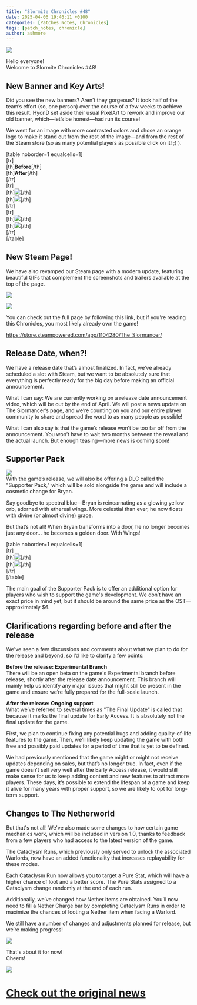 ```yaml
---
title: "Slormite Chronicles #48"
date: 2025-04-06 19:46:11 +0100
categories: [Patches Notes, Chronicles]
tags: [patch_notes, chronicle]
author: ashmore
---
```

![](/assets/patch_notes/b237ebd5a6908d81335d0fc43b1f5fc5ef16552c)  
  
Hello everyone!  
Welcome to Slormite Chronicles #48!  
  
New Banner and Key Arts!
------------------------

  
Did you see the new banners? Aren’t they gorgeous? It took half of the team’s effort (so, one person) over the course of a few weeks to achieve this result. HyonD set aside their usual PixelArt to rework and improve our old banner, which—let’s be honest—had run its course!  
  
We went for an image with more contrasted colors and chose an orange logo to make it stand out from the rest of the image—and from the rest of the Steam store (so as many potential players as possible click on it! ;) ).  
  
[table noborder=1 equalcells=1]  
 [tr]  
 [th]**Before**[/th]  
 [th]**After**[/th]  
 [/tr]  
 [tr]  
 [th]![](/assets/patch_notes/551319a4473892832d6446ff30202ba6c7c32fa8)[/th]  
 [th]![](/assets/patch_notes/a79191537b126c1ea19c12afb1d0e9c099bc8bf0)[/th]  
 [/tr]  
 [tr]  
 [th]![](/assets/patch_notes/3fd43ff30d46baa35d8b971350cb939b2c3df367)[/th]  
 [th]![](/assets/patch_notes/8251950de684f1b32cceb3c50b259374c0dc702f)[/th]  
 [/tr]  
[/table]  
  
New Steam Page!
---------------

  
We have also revamped our Steam page with a modern update, featuring beautiful GIFs that complement the screenshots and trailers available at the top of the page.  
  
![](/assets/patch_notes/41c8688ce35fa5824e55e73ee5f2c99bcf9e680c)  
  
![](/assets/patch_notes/f35ec44bcada428a8c583586f5fbbfc3454a87c2)  
  
You can check out the full page by following this link, but if you're reading this Chronicles, you most likely already own the game!  
  
<https://store.steampowered.com/app/1104280/The_Slormancer/>  
  
Release Date, when?!
--------------------

  
We have a release date that’s almost finalized. In fact, we’ve already scheduled a slot with Steam, but we want to be absolutely sure that everything is perfectly ready for the big day before making an official announcement.  
  
What I can say: We are currently working on a release date announcement video, which will be out by the end of April. We will post a news update on The Slormancer’s page, and we’re counting on you and our entire player community to share and spread the word to as many people as possible!  
  
What I can also say is that the game’s release won’t be too far off from the announcement. You won’t have to wait two months between the reveal and the actual launch. But enough teasing—more news is coming soon!  
  
Supporter Pack
--------------

  
![](/assets/patch_notes/8f28e6accdbe97b5d564895e77d90c5fb8db0869)  
With the game’s release, we will also be offering a DLC called the "Supporter Pack," which will be sold alongside the game and will include a cosmetic change for Bryan.  
  
Say goodbye to spectral blue—Bryan is reincarnating as a glowing yellow orb, adorned with ethereal wings. More celestial than ever, he now floats with divine (or almost divine) grace.  
  
But that’s not all! When Bryan transforms into a door, he no longer becomes just any door… he becomes a golden door. With Wings!  
  
[table noborder=1 equalcells=1]  
 [tr]  
 [th]![](/assets/patch_notes/ed60f88d75f43137b4106b43a5f53f7ec3856fa5)[/th]  
 [th]![](/assets/patch_notes/fcb9164f2de5c3b4333d82784c3ed3416e923a07)[/th]  
 [/tr]  
[/table]  
  
The main goal of the Supporter Pack is to offer an additional option for players who wish to support the game's development. We don’t have an exact price in mind yet, but it should be around the same price as the OST—approximately $6.  
  
Clarifications regarding before and after the release
-----------------------------------------------------

  
We've seen a few discussions and comments about what we plan to do for the release and beyond, so I’d like to clarify a few points:  
  
**Before the release: Experimental Branch**  
There will be an open beta on the game's Experimental branch before release, shortly after the release date announcement. This branch will mainly help us identify any major issues that might still be present in the game and ensure we’re fully prepared for the full-scale launch.  
  
**After the release: Ongoing support**  
What we’ve referred to several times as "The Final Update" is called that because it marks the final update for Early Access. It is absolutely not the final update for the game.  
  
First, we plan to continue fixing any potential bugs and adding quality-of-life features to the game. Then, we’ll likely keep updating the game with both free and possibly paid updates for a period of time that is yet to be defined.  
  
We had previously mentioned that the game might or might not receive updates depending on sales, but that’s no longer true. In fact, even if the game doesn’t sell very well after the Early Access release, it would still make sense for us to keep adding content and new features to attract more players. These days, it’s possible to extend the lifespan of a game and keep it alive for many years with proper support, so we are likely to opt for long-term support.  
  
Changes to The Netherworld
--------------------------

  
But that's not all! We've also made some changes to how certain game mechanics work, which will be included in version 1.0, thanks to feedback from a few players who had access to the latest version of the game.  
  
The Cataclysm Runs, which previously only served to unlock the associated Warlords, now have an added functionality that increases replayability for these modes.  
  
Each Cataclysm Run now allows you to target a Pure Stat, which will have a higher chance of loot and a better score. The Pure Stats assigned to a Cataclysm change randomly at the end of each run.  
  
Additionally, we’ve changed how Nether items are obtained. You’ll now need to fill a Nether Charge bar by completing Cataclysm Runs in order to maximize the chances of looting a Nether item when facing a Warlord.  
  
We still have a number of changes and adjustments planned for release, but we’re making progress!  
  
![](/assets/patch_notes/07018591ff05c55ab89c7569161599ee89bd96cc)  
  
That's about it for now!  
Cheers!  
  
![](/assets/patch_notes/5294cb6e23b9b56386e991bcec197ea8732a9324)

# <a href="https://steamstore-a.akamaihd.net/news/externalpost/steam_community_announcements/1795917897427512" target="_blank">Check out the original news</a>